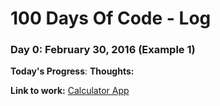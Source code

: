 # 100 Days Of Code - Log

### Day 0: February 30, 2016 (Example 1)

**Today's Progress**: 
**Thoughts:** 

**Link to work:** [Calculator App](http://www.example.com)
